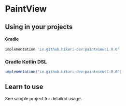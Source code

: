 # PaintView

## Using in your projects

#### Gradle

```groovy
implementation 'io.github.hikari-dev:paintview:1.0.0'
```

### Gradle Kotlin DSL

```groovy
implementation("io.github.hikari-dev:paintview:1.0.0")
```

## Learn to use

See sample project for detailed usage.

